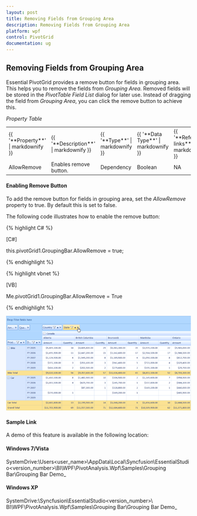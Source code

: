 ```yaml
---
layout: post
title: Removing Fields from Grouping Area
description: Removing Fields from Grouping Area
platform: wpf
control: PivotGrid
documentation: ug
---
```



## Removing Fields from Grouping Area


Essential PivotGrid provides a remove button for fields in grouping area. This helps you to remove the fields from _Grouping Area._ Removed fields will be stored in the _PivotTable Field List_ dialog for later use. Instead of dragging the field from _Grouping Area_, you can click the remove button to achieve this.

_Property Table_

<table>
<tr>
<td>
{{ '**Property**' | markdownify }}</td><td>
{{ '**Description**' | markdownify }}</td><td>
{{ '**Type**' | markdownify }}</td><td>
{{ '**Data Type**' | markdownify }}</td><td>
{{ '**Reference links**' | markdownify }}</td></tr>
<tr>
<td>
AllowRemove </td><td>
Enables remove button. </td><td>
Dependency </td><td>
Boolean  </td><td>
NA</td></tr>
</table>


#### Enabling Remove Button 

To add the remove button for fields in grouping area, set the _AllowRemove_ property to true. By default this is set to false. 

The following code illustrates how to enable the remove button:

{% highlight C# %}  

[C#]

this.pivotGrid1.GroupingBar.AllowRemove = true;

{% endhighlight %} 

{% highlight vbnet %}  

[VB]

Me.pivotGrid1.GroupingBar.AllowRemove = True

{% endhighlight %}

![](Features_images/Features_img24.png)



#### Sample Link

A demo of this feature is available in the following location:

#### Windows 7/Vista

SystemDrive:\Users\<user_name>\AppData\Local\Syncfusion\EssentialStudio\<version_number>\BI\WPF\PivotAnalysis.Wpf\Samples\Grouping Bar\Grouping Bar Demo_

#### Windows XP

SystemDrive:\Syncfusion\EssentialStudio\<version_number>\ BI\WPF\PivotAnalysis.Wpf\Samples\Grouping Bar\Grouping Bar Demo_ 


